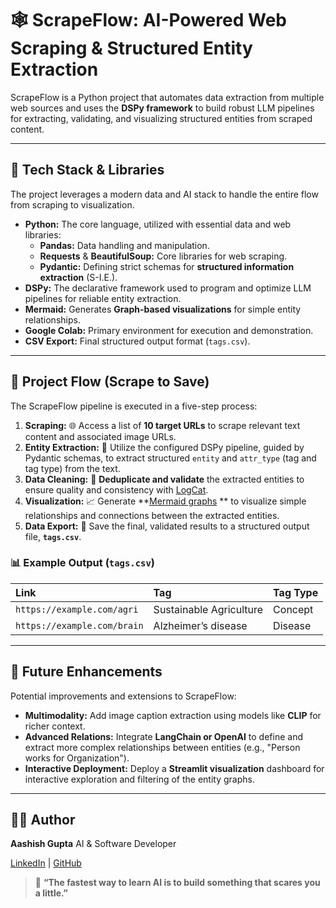 # 🕸️ ScrapeFlow: AI-Powered Web Scraping & Structured Entity Extraction

ScrapeFlow is a Python project that automates data extraction from multiple web sources and uses the **DSPy framework** to build robust LLM pipelines for extracting, validating, and visualizing structured entities from scraped content.

---

## 🚀 Tech Stack & Libraries

The project leverages a modern data and AI stack to handle the entire flow from scraping to visualization.

* **Python:** The core language, utilized with essential data and web libraries:
    * **Pandas:** Data handling and manipulation.
    * **Requests** & **BeautifulSoup:** Core libraries for web scraping.
    * **Pydantic:** Defining strict schemas for **structured information extraction** (S-I.E.).
* **DSPy:** The declarative framework used to program and optimize LLM pipelines for reliable entity extraction.
* **Mermaid:** Generates **Graph-based visualizations** for simple entity relationships.
* **Google Colab:** Primary environment for execution and demonstration.
* **CSV Export:** Final structured output format (`tags.csv`).

---

## 📁 Project Flow (Scrape to Save)

The ScrapeFlow pipeline is executed in a five-step process:

1.  **Scraping:** 🌐 Access a list of **10 target URLs** to scrape relevant text content and associated image URLs.
2.  **Entity Extraction:** 🧠 Utilize the configured DSPy pipeline, guided by Pydantic schemas, to extract structured `entity` and `attr_type` (tag and tag type) from the text.
3.  **Data Cleaning:** 🧹 **Deduplicate and validate** the extracted entities to ensure quality and consistency with [LogCat](https://longcat.chat/).
4.  **Visualization:** 📈 Generate **[Mermaid graphs](https://mermaid.live/edit) ** to visualize simple relationships and connections between the extracted entities.
5.  **Data Export:** 💾 Save the final, validated results to a structured output file, **`tags.csv`**.

### 📊 Example Output (`tags.csv`)

| Link | Tag | Tag Type |
| :--- | :--- | :--- |
| `https://example.com/agri` | Sustainable Agriculture | Concept |
| `https://example.com/brain` | Alzheimer’s disease | Disease |

---

## 🧩 Future Enhancements

Potential improvements and extensions to ScrapeFlow:

* **Multimodality:** Add image caption extraction using models like **CLIP** for richer context.
* **Advanced Relations:** Integrate **LangChain or OpenAI** to define and extract more complex relationships between entities (e.g., "Person works for Organization").
* **Interactive Deployment:** Deploy a **Streamlit visualization** dashboard for interactive exploration and filtering of the entity graphs.

---

## 👨‍💻 Author

**Aashish Gupta**
AI & Software Developer

[LinkedIn](https://www.linkedin.com/in/aashish2k1s) | [GitHub](https://github.com/Aashish2k1S)

> 🌱 **“The fastest way to learn AI is to build something that scares you a little.”**
